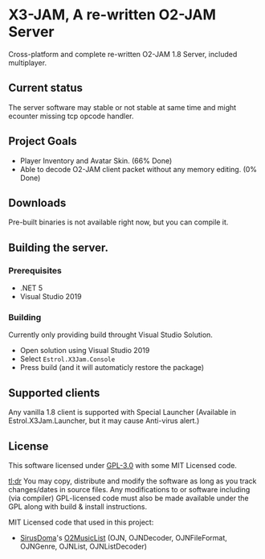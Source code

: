 # X3-JAM, A re-written O2-JAM Server
Cross-platform and complete re-written O2-JAM 1.8 Server, included multiplayer.

## Current status
The server software may stable or not stable at same time and might ecounter missing tcp opcode handler.

## Project Goals
- Player Inventory and Avatar Skin. (66% Done)
- Able to decode O2-JAM client packet without any memory editing. (0% Done)

## Downloads
Pre-built binaries is not available right now, but you can compile it.

## Building the server.
### Prerequisites
- .NET 5
- Visual Studio 2019

### Building
Currently only providing build throught Visual Studio Solution.
- Open solution using Visual Studio 2019
- Select `Estrol.X3Jam.Console`
- Press build (and it will automaticly restore the package)

## Supported clients
Any vanilla 1.8 client is supported with Special Launcher (Available in Estrol.X3Jam.Launcher, but it may cause Anti-virus alert.)

## License
This software licensed under [GPL-3.0](/LICENSE.txt) with some MIT Licensed code. 

[tl;dr](https://tldrlegal.com/license/gnu-general-public-license-v3-(gpl-3)) You may copy, distribute and modify the software as long as you track changes/dates in source files. Any modifications to or software including (via compiler) GPL-licensed code must also be made available under the GPL along with build & install instructions.

MIT Licensed code that used in this project:
- [SirusDoma](https://github.com/SirusDoma)'s [O2MusicList](https://github.com/SirusDoma/O2MusicList) (OJN, OJNDecoder, OJNFileFormat, OJNGenre, OJNList, OJNListDecoder)
